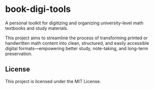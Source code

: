 # book-digi-tools

A personal toolkit for digitizing and organizing university-level math textbooks and study materials.

This project aims to streamline the process of transforming printed or handwritten math content into clean, structured, and easily accessible digital formats—empowering better study, note-taking, and long-term preservation.

## License

This project is licensed under the MIT License.
